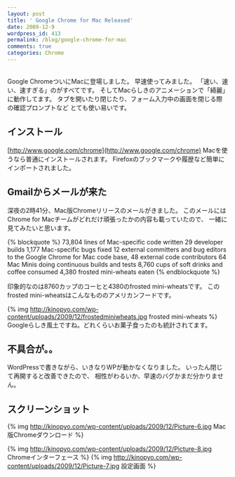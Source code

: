 ```yaml
---
layout: post
title: ' Google Chrome for Mac Released'
date: 2009-12-9
wordpress_id: 413
permalink: /blog/google-chrome-for-mac
comments: true
categories: Chrome
---
```

<br/>
Google ChromeついにMacに登場しました。
早速使ってみました。
「速い、速い、速すぎる」のがすべてです。
そしてMacらしきのアニメーションで「綺麗」に動作してます。
タブを開いたり閉じたり、フォーム入力中の画面を閉じる際の確認プロンプトなど
とても使い易いです。

## インストール
[http://www.google.com/chrome](http://www.google.com/chrome)
Macを使うなら普通にインストールされます。
Firefoxのブックマークや履歴など簡単にインポートされました。

## Gmailからメールが来た
深夜の2時41分、Mac版Chromeリリースのメールがきました。
このメールにはChrome for Macチームがどれだけ頑張ったかの内容も載っていたので、
一緒に見てみたいと思います。

{% blockquote %}
73,804 lines of Mac-specific code written
29 developer builds
1,177 Mac-specific bugs fixed
12 external committers and bug editors to the Google Chrome for Mac code base, 48 external code contributors
64 Mac Minis doing continuous builds and tests
8,760 cups of soft drinks and coffee consumed
4,380 frosted mini-wheats eaten
{% endblockquote %}

印象的なのは8760カップのコーヒと4380のfrosted mini-wheatsです。
このfrosted mini-wheatsはこんなもののアメリカンフードです。

{% img http://kinopyo.com/wp-content/uploads/2009/12/frostedminiwheats.jpg frosted mini-wheats %}
Googleらしき風土ですね。どれくらいお菓子食ったのも統計されてます。

## 不具合が。。
WordPressで書きながら、いきなりWPが動かなくなりました。
いったん閉じて再開すると改善できたので、
相性がわるいか、早速のバグかまだ分かりません。

## スクリーンショット
{% img http://kinopyo.com/wp-content/uploads/2009/12/Picture-6.jpg Mac版Chromeダウンロード %}

{% img http://kinopyo.com/wp-content/uploads/2009/12/Picture-8.jpg Chromeインターフェース %}
{% img http://kinopyo.com/wp-content/uploads/2009/12/Picture-7.jpg 設定画面 %}
